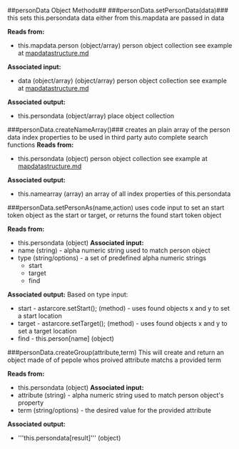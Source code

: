 ##personData Object Methods##
###personData.setPersonData(data)###
this sets this.persondata data either from this.mapdata are passed in data 

**Reads from:** 
- this.mapdata.person (object/array) person object collection see example at [mapdatastructure.md](https://github.com/slangberg/Datalous-Core/blob/master/datastructure.md)

**Associated input:** 
- data (object/array) (object/array) person object collection see example at [mapdatastructure.md](https://github.com/slangberg/Datalous-Core/blob/master/datastructure.md)

**Associated output:**
- this.persondata (object/array) place object collection


###personData.createNameArray()###
creates an plain array of the person data index properties to be used in third party auto complete search functions
**Reads from:** 
- this.persondata (object) person object collection see example at [mapdatastructure.md](https://github.com/slangberg/Datalous-Core/blob/master/datastructure.md)

**Associated output:**
- this.namearray (array) an array of all index properties of this.persondata 

###personData.setPersonAs(name,action) 
uses code input to set an start token object as the start or target, or returns the found start token object

**Reads from:** 
- this.persondata (object) 
**Associated input:** 
- name (string) - alpha numeric string used to match person object 
- type (string/options) - a set of predefined alpha numeric strings
    - start
    - target
    - find
  
**Associated output:** 
Based on type input:
- start - astarcore.setStart(); (method) - uses found objects x and y to set a start location
- target - astarcore.setTarget(); (method) - uses found objects x and y to set a target location
- find - this.person[name] (object)

###personData.createGroup(attribute,term)
This will create and return an object made of of pepole whos proived attribute matchs a provided term

**Reads from:** 
- this.persondata (object) 
**Associated input:** 
- attribute (string) - alpha numeric string used to match person object's property 
- term (string/options) - the desired value for the provided attribute
  
**Associated output:** 
- '''this.persondata[result]''' (object)
